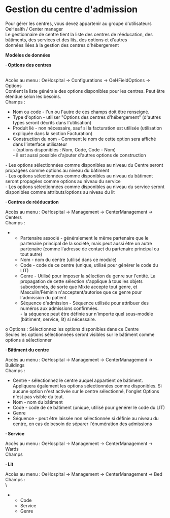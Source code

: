 # Gestion du centre d'admission

Pour gérer les centres, vous devez appartenir au groupe d'utilisateurs OeHealth / Center manager\
Le gestionnaire de centre tient la liste des centres de rééducation, des bâtiments, des services et des lits, des options et d'autres\
données liées à la gestion des centres d'hébergement

**Modèles de données**

**·       Options des centres**

\
Accès au menu : OeHospital -> Configurations -> OeHFieldOptions -> Options\
Contient la liste générale des options disponibles pour les centres. Peut être étendue selon les besoins.\
Champs :

* Nom ou code - l'un ou l'autre de ces champs doit être renseigné.
* Type d'option - utiliser "Options des centres d'hébergement" (d'autres types seront décrits dans l'utilisation)
* Produit lié - non nécessaire, sauf si la facturation est utilisée (utilisation expliquée dans la section Facturation)
* Construction du nom - Comment le nom de cette option sera affiché dans l'interface utilisateur\
  \- (options disponibles : Nom, Code, Code - Nom)\
  \- il est aussi possible d'ajouter d'autres options de construction

\- Les options sélectionnées comme disponibles au niveau du Centre seront propagées comme options au niveau du bâtiment\
\- Les options sélectionnées comme disponibles au niveau du bâtiment seront propagées comme options au niveau du service\
\- Les options sélectionnées comme disponibles au niveau du service seront disponibles comme attributs/options au niveau du lit

**·       Centres de rééducation**

Accès au menu : OeHospital -> Management -> CenterManagement -> Centers\
Champs :

*
  * Partenaire associé - généralement le même partenaire que le partenaire principal de la société, mais peut aussi être un autre partenaire (comme l'adresse de contact du partenaire principal ou tout autre)
  * Nom - nom du centre (utilisé dans ce module)
  * Code - code de ce centre (unique, utilisé pour générer le code du LIT)
  * Genre - Utilisé pour imposer la sélection du genre sur l'entité. La propagation de cette sélection s'applique à tous les objets subordonnés, de sorte que Mixte accepte tout genre, et Masculin/Féminin n'acceptent/autorise que ce genre pour l'admission du patient
  * Séquence d'admission - Séquence utilisée pour attribuer des numéros aux admissions confirmées.\
    \- la séquence peut être définie sur n'importe quel sous-modèle (bâtiment, service, lit) si nécessaire.

o   Options : Sélectionnez les options disponibles dans ce Centre\
Seules les options sélectionnées seront visibles sur le bâtiment comme options à sélectionner

**·       Bâtiment du centre**

Accès au menu : OeHospital -> Management -> CenterManagement -> Buildings\
Champs :

* Centre - sélectionnez le centre auquel appartient ce bâtiment. Appliquera également les options sélectionnées comme disponibles. Si aucune option n'est activée sur le centre sélectionné, l'onglet Options n'est pas visible du tout.
* Nom - nom du bâtiment
* Code - code de ce bâtiment (unique, utilisé pour générer le code du LIT)
* Genre
* Séquence - peut être laissée non sélectionnée si définie au niveau du centre, en cas de besoin de séparer l'énumération des admissions

**·       Service**

Accès au menu : OeHospital -> Management -> CenterManagement -> Wards\
Champs

**·       Lit**

Accès au menu : OeHospital -> Management -> CenterManagement -> Bed\
Champs :\
\


*
  * Code
  * Service
  * Genre

&#x20;
